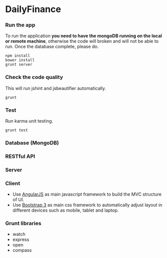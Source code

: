 # DailyFinance

### Run the app
To run the application **you need to have the mongoDB running on the local or remote machine**, otherwise the code will broken and will not be able to run. Once the database complete, please do.

```
npm install
bower install
grunt server

```

### Check the code quality
This will run jshint and jsbeautifier automatically.

```
grunt
```

### Test
Run karma unit testing.

```
grunt test
```

### Database (MongoDB)

### RESTful API

### Server

### Client
* Use [AngularJS](http://) as main javascript framework to build the MVC structure of UI.
* Use [Bootstrap 3](http://) as main css framework to automatically adjust layout in different devices such as mobile, tablet and laptop.

### Grunt libraries

* watch
* express
* open
* compass